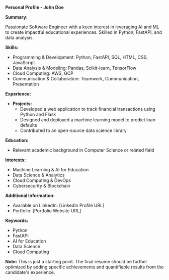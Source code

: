 **Personal Profile - John Doe**

**Summary:**

Passionate Software Engineer with a keen interest in leveraging AI and ML to create impactful educational experiences. Skilled in Python, FastAPI, and data analysis.

**Skills:**

- Programming & Development: Python, FastAPI, SQL, HTML, CSS, JavaScript
- Data Analysis & Modeling: Pandas, Scikit-learn, TensorFlow
- Cloud Computing: AWS, GCP
- Communication & Collaboration: Teamwork, Communication, Presentation

**Experience:**

- **Projects:**
    - Developed a web application to track financial transactions using Python and Flask
    - Designed and deployed a machine learning model to predict loan defaults
    - Contributed to an open-source data science library

**Education:**

- Relevant academic background in Computer Science or related field

**Interests:**

- Machine Learning & AI for Education
- Data Science & Analytics
- Cloud Computing & DevOps
- Cybersecurity & Blockchain

**Additional Information:**

- Available on LinkedIn: [LinkedIn Profile URL]
- Portfolio: [Portfolio Website URL]

**Keywords:**

- Python
- FastAPI
- AI for Education
- Data Science
- Cloud Computing

**Note:** This is just a starting point. The final resume should be further optimized by adding specific achievements and quantifiable results from the candidate's experience.